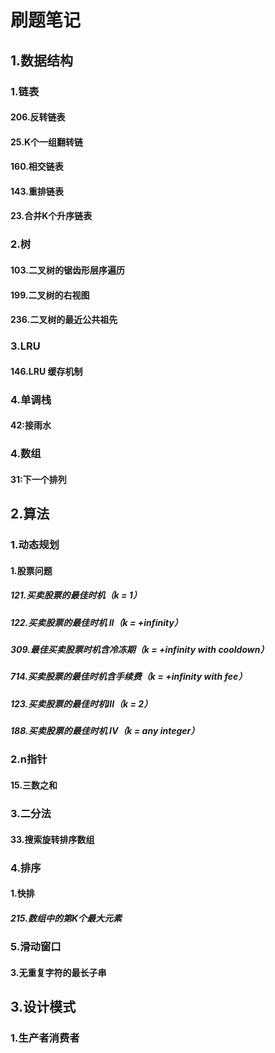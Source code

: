 # 刷题笔记

## 1.数据结构

### 1.链表

#### 206.反转链表

#### 25.K个一组翻转链

#### 160.相交链表

#### 143.重排链表

#### 23.合并K个升序链表



### 2.树

#### 103.二叉树的锯齿形层序遍历

#### 199.二叉树的右视图

#### 236.二叉树的最近公共祖先



### 3.LRU

#### 146.LRU 缓存机制

### 4.单调栈

#### 42:接雨水

### 4.数组

#### 31:下一个排列



## 2.算法

### 1.动态规划

#### 1.股票问题

##### 121.买卖股票的最佳时机（k = 1）

##### 122.买卖股票的最佳时机 II（k = +infinity）

##### 309.最佳买卖股票时机含冷冻期（k = +infinity with cooldown）

##### 714.买卖股票的最佳时机含手续费（k = +infinity with fee）

##### 123.买卖股票的最佳时机III（k = 2）

##### 188.买卖股票的最佳时机 IV（k = any integer）



### 2.n指针

#### 15.三数之和



### 3.二分法

#### 33.搜索旋转排序数组



### 4.排序

#### 1.快排

##### 215.数组中的第K个最大元素



### 5.滑动窗口

#### 3.无重复字符的最长子串





## 3.设计模式

### 1.生产者消费者

